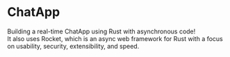 # ChatApp
Building a real-time ChatApp using Rust with asynchronous code! <br>
It also uses Rocket, which is an async web framework for Rust with a focus on usability, security, extensibility, and speed.
